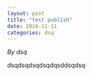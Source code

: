 ```yaml
---
layout: post
title: "test publish"
date: 2018-11-11
categories: dsq
---
```


*By dsq*

dsqdsqdsqdsqdqsddsqdsq